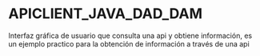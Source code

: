 # APICLIENT_JAVA_DAD_DAM
Interfaz gráfica de usuario que consulta una api y obtiene información, es un ejemplo practico para la obtención de información a través de una api
